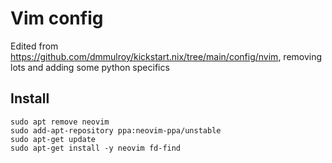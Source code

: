 # Vim config

Edited from https://github.com/dmmulroy/kickstart.nix/tree/main/config/nvim, removing lots and adding some python specifics 

##  Install

```
sudo apt remove neovim
sudo add-apt-repository ppa:neovim-ppa/unstable
sudo apt-get update
sudo apt-get install -y neovim fd-find
```
